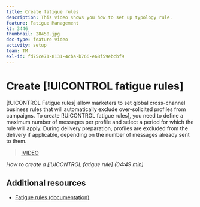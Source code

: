 ```yaml
---
title: Create fatigue rules
description: This video shows you how to set up typology rule.
feature: Fatigue Management
kt: 3446
thumbnail: 28450.jpg
doc-type: feature video
activity: setup
team: TM
exl-id: fd75ce71-8131-4cba-b766-e68f59ebcbf9
---
```

# Create [!UICONTROL fatigue rules]

[!UICONTROL Fatigue rules] allow marketers to set global cross-channel business rules that will automatically exclude over-solicited profiles from campaigns.
To create [!UICONTROL fatigue rules], you need to define a maximum number of messages per profile and select a period for which the rule will apply. During delivery preparation, profiles are excluded from the delivery if applicable, depending on the number of messages already sent to them.

>[!VIDEO](https://video.tv.adobe.com/v/28450?quality=12&learn=on)

*How to create a [!UICONTROL fatigue rule] (04:49 min)*

## Additional resources

* [Fatigue rules (documentation)](https://experienceleague.adobe.com/docs/campaign-standard/using/testing-and-sending/working-with-typology-rules/fatigue-rules.html)
